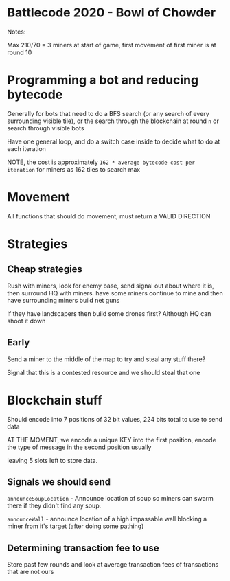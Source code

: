 # Battlecode 2020 - Bowl of Chowder

Notes:

Max 210/70 = 3 miners at start of game, first movement of first miner is at round 10



# Programming a bot and reducing bytecode

Generally for bots that need to do a BFS search (or any search of every surrounding visible tile), or the search through the blockchain at round `n` or search through visible bots

Have one general loop, and do a switch case inside to decide what to do at each iteration

NOTE, the cost is approximately `162 * average bytecode cost per iteration` for miners as 162 tiles to search max

# Movement

All functions that should do movement, must return a VALID DIRECTION

# Strategies

## Cheap strategies

Rush with miners, look for enemy base, send signal out about where it is, then surround HQ with miners. have some miners continue to mine and then have surrounding miners build net guns

If they have landscapers then build some drones first? Although HQ can shoot it down

## Early

Send a miner to the middle of the map to try and steal any stuff there?

Signal that this is a contested resource and we should steal that one

# Blockchain stuff

Should encode into 7 positions of 32 bit values, 224 bits total to use to send data

AT THE MOMENT, we encode a unique KEY into the first position, encode the type of message in the second position usually

leaving 5 slots left to store data.

## Signals we should send

`announceSoupLocation` - Announce location of soup so miners can swarm there if they didn't find any soup.

`announceWall` - announce location of a high impassable wall blocking a miner from it's target (after doing some pathing)

## Determining transaction fee to use

Store past few rounds and look at average transaction fees of transactions that are not ours